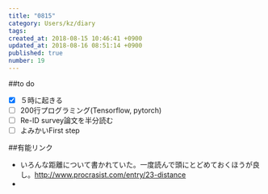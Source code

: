 ```yaml
---
title: "0815"
category: Users/kz/diary
tags: 
created_at: 2018-08-15 10:46:41 +0900
updated_at: 2018-08-16 08:51:14 +0900
published: true
number: 19
---
```


##to do 
- [x] ５時に起きる
- [ ] 200行プログラミング(Tensorflow, pytorch)
- [ ] Re-ID survey論文を半分読む
- [ ] よみかいFirst step

##有能リンク
* いろんな距離について書かれていた。一度読んで頭にとどめておくほうが良し。http://www.procrasist.com/entry/23-distance  
* 

